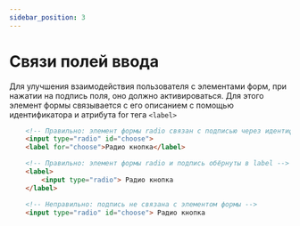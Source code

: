 ```yaml
---
sidebar_position: 3
---
```

# Связи полей ввода

Для улучшения взаимодействия пользователя с элементами форм, при нажатии на подпись поля, оно должно активироваться. Для этого элемент формы связывается с его описанием с помощью идентификатора и атрибута for тега ```<label>```

```html
    <!-- Правильно: элемент формы radio связан с подписью через идентификатор -->
    <input type="radio" id="choose">
    <label for="choose">Радио кнопка</label>

    <!-- Правильно: элемент формы radio и подпись обёрнуты в label -->
    <label>
        <input type="radio"> Радио кнопка
    </label>

    <!-- Неправильно: подпись не связана с элементом формы -->
    <input type="radio" id="choose"> Радио кнопка
```